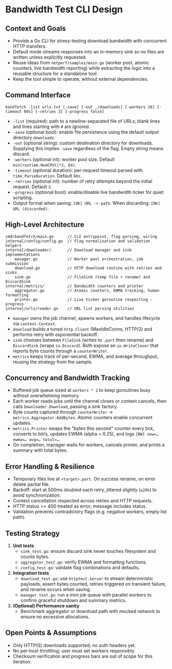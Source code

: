 # Bandwidth Test CLI Design

## Context and Goals
- Provide a Go CLI for stress-testing download bandwidth with concurrent HTTP transfers.
- Default mode streams responses into an in-memory sink so no files are written unless explicitly requested.
- Reuse ideas from `netperf/samples/main.go` (worker pool, atomic counters, live bandwidth reporting) while extracting the logic into a reusable structure for a standalone tool.
- Keep the tool simple to operate, without external dependencies.

## Command Interface
```
bandfetch -list urls.txt [-save] [-out ./downloads] [-workers 16] [-timeout 60s] [-retries 3] [-progress false]
```
- `-list` (required): path to a newline-separated file of URLs; blank lines and lines starting with `#` are ignored.
- `-save` (optional bool): enable file persistence using the default output directory `downloads`.
- `-out` (optional string): custom destination directory for downloads. Supplying this implies `-save` regardless of the flag. Empty string means discard.
- `-workers` (optional int): worker pool size. Default `min(runtime.NumCPU()*2, 64)`.
- `-timeout` (optional duration): per-request timeout parsed with `time.ParseDuration`. Default `60s`.
- `-retries` (optional int): number of retry attempts beyond the initial request. Default `3`.
- `-progress` (optional bool): enable/disable live bandwidth ticker for quiet scripting.
- Output format when saving: `[OK] URL -> path`. When discarding: `[OK] URL (discarded)`.

## High-Level Architecture
```
cmd/bandfetch/main.go      // CLI entrypoint, flag parsing, wiring
internal/config/config.go  // Flag normalization and validation helpers
internal/downloader/       // Download manager and sink implementations
    manager.go             // Worker pool orchestration, job submission
    download.go            // HTTP download routine with retries and sinks
    sink.go                // FileSink (temp file + rename) and DiscardSink
internal/metrics/          // Bandwidth counters and printer
    aggregator.go          // Atomic counters, EWMA tracking, human formatting
    printer.go             // Live ticker goroutine respecting -progress
internal/urls/reader.go    // URL list parsing utilities
```
- `manager` owns the job channel, spawns workers, and handles lifecycle via `context.Context`.
- `download` builds a tuned `http.Client` (MaxIdleConns, HTTP/2) and performs retry with exponential backoff.
- `sink` chooses between `FileSink` (writes to `.part` then rename) and `DiscardSink` (wraps `io.Discard`). Both expose an `io.WriteCloser` that reports byte counts through a `counterWriter`.
- `metrics` keeps track of per-second, EWMA, and average throughput, reusing the strategy from the sample.

## Concurrency and Bandwidth Tracking
- Buffered job queue sized at `workers * 2` to keep goroutines busy without overwhelming memory.
- Each worker reads jobs until the channel closes or context cancels, then calls `Downloader.Download`, passing a sink factory.
- Byte counts captured through `counterWriter` -> `metrics.Aggregator.AddBytes`. Atomic counters enable concurrent updates.
- `metrics.Printer` swaps the "bytes this second" counter every tick, converts to bit/s, updates EWMA (alpha = 0.25), and logs `[BW] now=… ewma=… avg=… total=…`.
- On completion, manager waits for workers, cancels printer, and prints a summary with total bytes.

## Error Handling & Resilience
- Temporary files live at `<target>.part`. On success rename, on error delete partial file.
- Backoff: start at 500ms doubled each retry, jittered slightly (`±20%`) to avoid synchronization.
- Context cancellation respected across retries and HTTP requests.
- HTTP status >= 400 treated as error; message includes status.
- Validation prevents contradictory flags (e.g. negative workers, empty list path).

## Testing Strategy
1. **Unit tests**
   - `sink_test.go`: ensure discard sink never touches filesystem and counts bytes.
   - `aggregator_test.go`: verify EWMA and formatting functions.
   - `config_test.go`: validate flag combinations and defaults.
2. **Integration tests**
   - `download_test.go`: use `httptest.Server` to stream deterministic payloads, assert bytes counted, retries triggered on transient failure, and rename occurs when saving.
   - `manager_test.go`: run a mini job queue with parallel workers to confirm graceful shutdown and summary metrics.
3. **(Optional) Performance sanity**
   - Benchmark aggregator or download path with mocked network to ensure no excessive allocations.

## Open Points & Assumptions
- Only HTTP(S) downloads supported; no auth headers yet.
- No per-host throttling; user must set workers responsibly.
- Checksum verification and progress bars are out of scope for this iteration.

